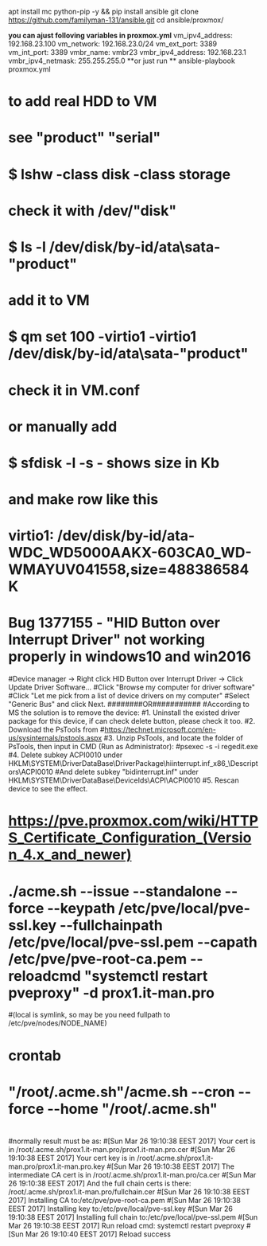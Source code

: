 apt install mc python-pip -y && pip install ansible
git clone https://github.com/familyman-131/ansible.git
cd ansible/proxmox/ 

**you can ajust folloving variables in proxmox.yml**
      vm_ipv4_address: 192.168.23.100
      vm_network: 192.168.23.0/24
      vm_ext_port: 3389
      vm_int_port: 3389
      vmbr_name: vmbr23
      vmbr_ipv4_address: 192.168.23.1
      vmbr_ipv4_netmask: 255.255.255.0
**or just run **
ansible-playbook proxmox.yml


# to add real HDD to VM
# see "product" "serial"
# $ lshw -class disk -class storage
# check it with /dev/"disk"
# $ ls -l /dev/disk/by-id/ata\sata-"product"
# add it to VM
# $ qm set 100 -virtio1  -virtio1 /dev/disk/by-id/ata\sata-"product"
# check it in VM.conf
# or manually add 
# $ sfdisk -l -s - shows size in Kb
# and make row like this
# virtio1: /dev/disk/by-id/ata-WDC_WD5000AAKX-603CA0_WD-WMAYUV041558,size=488386584K

# Bug 1377155 - "HID Button over Interrupt Driver" not working properly in windows10 and win2016
#Device manager -> Right click HID Button over Interrupt Driver -> Click Update Driver Software...
#Click "Browse my computer for driver software"
#Click "Let me pick from a list of device drivers on my computer"
#Select "Generic Bus" and click Next.
########OR###########
#According to MS the solution is to remove the device:
#1. Uninstall the existed driver package for this device, if can check delete button, please check it too.
#2. Download the PsTools from
#https://technet.microsoft.com/en-us/sysinternals/pstools.aspx
#3. Unzip PsTools, and locate the folder of PsTools, then input in CMD (Run as Administrator):
#psexec -s -i regedit.exe
#4. Delete subkey ACPI0010 under HKLM\SYSTEM\DriverDataBase\DriverPackage\hiinterrupt.inf_x86_<some instance ID>\Descriptors\ACPI0010
#And delete subkey "bidinterrupt.inf" under HKLM\SYSTEM\DriverDataBase\DeviceIds\ACPI\ACPI0010
#5. Rescan device to see the effect.

# https://pve.proxmox.com/wiki/HTTPS_Certificate_Configuration_(Version_4.x_and_newer)
# 
# ./acme.sh --issue --standalone --force --keypath /etc/pve/local/pve-ssl.key --fullchainpath /etc/pve/local/pve-ssl.pem --capath /etc/pve/pve-root-ca.pem --reloadcmd "systemctl restart pveproxy" -d prox1.it-man.pro
#(local is symlink, so may be you need fullpath to /etc/pve/nodes/NODE_NAME)
#
# crontab
#  "/root/.acme.sh"/acme.sh --cron --force --home "/root/.acme.sh"
# 
#normally result must be as:
#[Sun Mar 26 19:10:38 EEST 2017] Your cert is in  /root/.acme.sh/prox1.it-man.pro/prox1.it-man.pro.cer
#[Sun Mar 26 19:10:38 EEST 2017] Your cert key is in  /root/.acme.sh/prox1.it-man.pro/prox1.it-man.pro.key
#[Sun Mar 26 19:10:38 EEST 2017] The intermediate CA cert is in  /root/.acme.sh/prox1.it-man.pro/ca.cer
#[Sun Mar 26 19:10:38 EEST 2017] And the full chain certs is there:  /root/.acme.sh/prox1.it-man.pro/fullchain.cer
#[Sun Mar 26 19:10:38 EEST 2017] Installing CA to:/etc/pve/pve-root-ca.pem
#[Sun Mar 26 19:10:38 EEST 2017] Installing key to:/etc/pve/local/pve-ssl.key
#[Sun Mar 26 19:10:38 EEST 2017] Installing full chain to:/etc/pve/local/pve-ssl.pem
#[Sun Mar 26 19:10:38 EEST 2017] Run reload cmd: systemctl restart pveproxy
#[Sun Mar 26 19:10:40 EEST 2017] Reload success